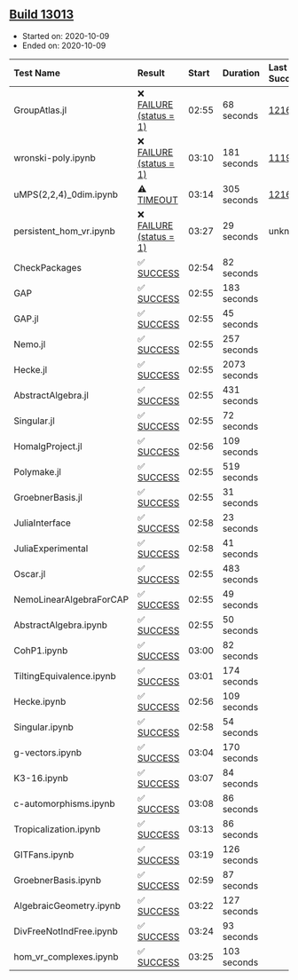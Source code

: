 ## [Build 13013](https://oscarci.mathematik.uni-kl.de/job/oscar/13013/)

* Started on: 2020-10-09
* Ended on: 2020-10-09

| Test Name    | Result | Start | Duration | Last Success | First Failure |
|:-------------|:-------|:------|:---------|:-------------|:--------------|
| GroupAtlas.jl | ❌ [FAILURE (status = 1)](https://oscarci.mathematik.uni-kl.de/job/oscar/13013/artifact/logs/build-13013/GroupAtlas.jl.log) | 02:55 | 68 seconds | [12167](https://oscarci.mathematik.uni-kl.de/job/oscar/12167/) | [12168](https://oscarci.mathematik.uni-kl.de/job/oscar/12168/) |
| wronski-poly.ipynb | ❌ [FAILURE (status = 1)](https://oscarci.mathematik.uni-kl.de/job/oscar/13013/artifact/logs/build-13013/wronski-poly.ipynb.log) | 03:10 | 181 seconds | [11192](https://oscarci.mathematik.uni-kl.de/job/oscar/11192/) | [11193](https://oscarci.mathematik.uni-kl.de/job/oscar/11193/) |
| uMPS(2,2,4)_0dim.ipynb | ⚠ [TIMEOUT](https://oscarci.mathematik.uni-kl.de/job/oscar/13013/artifact/logs/build-13013/uMPS-2-2-4-_0dim.ipynb.log) | 03:14 | 305 seconds | [12167](https://oscarci.mathematik.uni-kl.de/job/oscar/12167/) | [12168](https://oscarci.mathematik.uni-kl.de/job/oscar/12168/) |
| persistent_hom_vr.ipynb | ❌ [FAILURE (status = 1)](https://oscarci.mathematik.uni-kl.de/job/oscar/13013/artifact/logs/build-13013/persistent_hom_vr.ipynb.log) | 03:27 | 29 seconds | unknown | unknown |
| CheckPackages | ✅ [SUCCESS](https://oscarci.mathematik.uni-kl.de/job/oscar/13013/artifact/logs/build-13013/CheckPackages.log) | 02:54 | 82 seconds |  |  |
| GAP | ✅ [SUCCESS](https://oscarci.mathematik.uni-kl.de/job/oscar/13013/artifact/logs/build-13013/GAP.log) | 02:55 | 183 seconds |  |  |
| GAP.jl | ✅ [SUCCESS](https://oscarci.mathematik.uni-kl.de/job/oscar/13013/artifact/logs/build-13013/GAP.jl.log) | 02:55 | 45 seconds |  |  |
| Nemo.jl | ✅ [SUCCESS](https://oscarci.mathematik.uni-kl.de/job/oscar/13013/artifact/logs/build-13013/Nemo.jl.log) | 02:55 | 257 seconds |  |  |
| Hecke.jl | ✅ [SUCCESS](https://oscarci.mathematik.uni-kl.de/job/oscar/13013/artifact/logs/build-13013/Hecke.jl.log) | 02:55 | 2073 seconds |  |  |
| AbstractAlgebra.jl | ✅ [SUCCESS](https://oscarci.mathematik.uni-kl.de/job/oscar/13013/artifact/logs/build-13013/AbstractAlgebra.jl.log) | 02:55 | 431 seconds |  |  |
| Singular.jl | ✅ [SUCCESS](https://oscarci.mathematik.uni-kl.de/job/oscar/13013/artifact/logs/build-13013/Singular.jl.log) | 02:55 | 72 seconds |  |  |
| HomalgProject.jl | ✅ [SUCCESS](https://oscarci.mathematik.uni-kl.de/job/oscar/13013/artifact/logs/build-13013/HomalgProject.jl.log) | 02:56 | 109 seconds |  |  |
| Polymake.jl | ✅ [SUCCESS](https://oscarci.mathematik.uni-kl.de/job/oscar/13013/artifact/logs/build-13013/Polymake.jl.log) | 02:55 | 519 seconds |  |  |
| GroebnerBasis.jl | ✅ [SUCCESS](https://oscarci.mathematik.uni-kl.de/job/oscar/13013/artifact/logs/build-13013/GroebnerBasis.jl.log) | 02:55 | 31 seconds |  |  |
| JuliaInterface | ✅ [SUCCESS](https://oscarci.mathematik.uni-kl.de/job/oscar/13013/artifact/logs/build-13013/JuliaInterface.log) | 02:58 | 23 seconds |  |  |
| JuliaExperimental | ✅ [SUCCESS](https://oscarci.mathematik.uni-kl.de/job/oscar/13013/artifact/logs/build-13013/JuliaExperimental.log) | 02:58 | 41 seconds |  |  |
| Oscar.jl | ✅ [SUCCESS](https://oscarci.mathematik.uni-kl.de/job/oscar/13013/artifact/logs/build-13013/Oscar.jl.log) | 02:55 | 483 seconds |  |  |
| NemoLinearAlgebraForCAP | ✅ [SUCCESS](https://oscarci.mathematik.uni-kl.de/job/oscar/13013/artifact/logs/build-13013/NemoLinearAlgebraForCAP.log) | 02:55 | 49 seconds |  |  |
| AbstractAlgebra.ipynb | ✅ [SUCCESS](https://oscarci.mathematik.uni-kl.de/job/oscar/13013/artifact/logs/build-13013/AbstractAlgebra.ipynb.log) | 02:55 | 50 seconds |  |  |
| CohP1.ipynb | ✅ [SUCCESS](https://oscarci.mathematik.uni-kl.de/job/oscar/13013/artifact/logs/build-13013/CohP1.ipynb.log) | 03:00 | 82 seconds |  |  |
| TiltingEquivalence.ipynb | ✅ [SUCCESS](https://oscarci.mathematik.uni-kl.de/job/oscar/13013/artifact/logs/build-13013/TiltingEquivalence.ipynb.log) | 03:01 | 174 seconds |  |  |
| Hecke.ipynb | ✅ [SUCCESS](https://oscarci.mathematik.uni-kl.de/job/oscar/13013/artifact/logs/build-13013/Hecke.ipynb.log) | 02:56 | 109 seconds |  |  |
| Singular.ipynb | ✅ [SUCCESS](https://oscarci.mathematik.uni-kl.de/job/oscar/13013/artifact/logs/build-13013/Singular.ipynb.log) | 02:58 | 54 seconds |  |  |
| g-vectors.ipynb | ✅ [SUCCESS](https://oscarci.mathematik.uni-kl.de/job/oscar/13013/artifact/logs/build-13013/g-vectors.ipynb.log) | 03:04 | 170 seconds |  |  |
| K3-16.ipynb | ✅ [SUCCESS](https://oscarci.mathematik.uni-kl.de/job/oscar/13013/artifact/logs/build-13013/K3-16.ipynb.log) | 03:07 | 84 seconds |  |  |
| c-automorphisms.ipynb | ✅ [SUCCESS](https://oscarci.mathematik.uni-kl.de/job/oscar/13013/artifact/logs/build-13013/c-automorphisms.ipynb.log) | 03:08 | 86 seconds |  |  |
| Tropicalization.ipynb | ✅ [SUCCESS](https://oscarci.mathematik.uni-kl.de/job/oscar/13013/artifact/logs/build-13013/Tropicalization.ipynb.log) | 03:13 | 86 seconds |  |  |
| GITFans.ipynb | ✅ [SUCCESS](https://oscarci.mathematik.uni-kl.de/job/oscar/13013/artifact/logs/build-13013/GITFans.ipynb.log) | 03:19 | 126 seconds |  |  |
| GroebnerBasis.ipynb | ✅ [SUCCESS](https://oscarci.mathematik.uni-kl.de/job/oscar/13013/artifact/logs/build-13013/GroebnerBasis.ipynb.log) | 02:59 | 87 seconds |  |  |
| AlgebraicGeometry.ipynb | ✅ [SUCCESS](https://oscarci.mathematik.uni-kl.de/job/oscar/13013/artifact/logs/build-13013/AlgebraicGeometry.ipynb.log) | 03:22 | 127 seconds |  |  |
| DivFreeNotIndFree.ipynb | ✅ [SUCCESS](https://oscarci.mathematik.uni-kl.de/job/oscar/13013/artifact/logs/build-13013/DivFreeNotIndFree.ipynb.log) | 03:24 | 93 seconds |  |  |
| hom_vr_complexes.ipynb | ✅ [SUCCESS](https://oscarci.mathematik.uni-kl.de/job/oscar/13013/artifact/logs/build-13013/hom_vr_complexes.ipynb.log) | 03:25 | 103 seconds |  |  |

